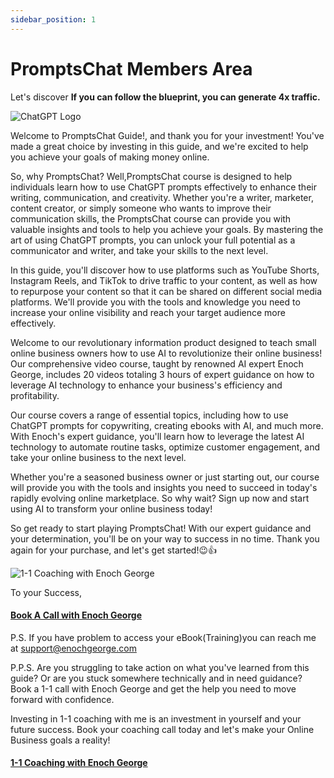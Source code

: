 ```yaml
---
sidebar_position: 1
---
```


# PromptsChat Members Area 

Let's discover **If you can follow the blueprint, you can generate 4x traffic.**

![ChatGPT Logo](https://trafficbingoassets.s3.us-east-2.amazonaws.com/CHATGPT.png)

Welcome to PromptsChat Guide!, and thank you for your investment! You've made a great choice by investing in this guide, and we're excited to help you achieve your goals of making money online.

So, why PromptsChat? Well,PromptsChat course is designed to help individuals learn how to use ChatGPT prompts effectively to enhance their writing, communication, and creativity. Whether you're a writer, marketer, content creator, or simply someone who wants to improve their communication skills, the PromptsChat course can provide you with valuable insights and tools to help you achieve your goals. By mastering the art of using ChatGPT prompts, you can unlock your full potential as a communicator and writer, and take your skills to the next level.

In this guide, you'll discover how to use platforms such as YouTube Shorts, Instagram Reels, and TikTok to drive traffic to your content, as well as how to repurpose your content so that it can be shared on different social media platforms. We'll provide you with the tools and knowledge you need to increase your online visibility and reach your target audience more effectively.

Welcome to our revolutionary information product designed to teach small online business owners how to use AI to revolutionize their online business! Our comprehensive video course, taught by renowned AI expert Enoch George, includes 20 videos totaling 3 hours of expert guidance on how to leverage AI technology to enhance your business's efficiency and profitability.

Our course covers a range of essential topics, including how to use ChatGPT prompts for copywriting, creating ebooks with AI, and much more. With Enoch's expert guidance, you'll learn how to leverage the latest AI technology to automate routine tasks, optimize customer engagement, and take your online business to the next level.

Whether you're a seasoned business owner or just starting out, our course will provide you with the tools and insights you need to succeed in today's rapidly evolving online marketplace. So why wait? Sign up now and start using AI to transform your online business today!

So get ready to start playing PromptsChat! With our expert guidance and your determination, you'll be on your way to success in no time. Thank you again for your purchase, and let's get started!😉👍

![1-1 Coaching with Enoch George](https://trafficbingoassets.s3.us-east-2.amazonaws.com/enochgeorge150x150.jpeg)

To your Success, 

#### [Book A Call with Enoch George](https://buildbusiness.online/courses/youtube-secrets/)  

P.S. If you have problem to access your eBook(Training)you can reach me at support@enochgeorge.com

P.P.S. Are you struggling to take action on what you've learned from this guide? Or are you stuck somewhere technically and in need guidance? Book a 1-1 call with Enoch George and get the help you need to move forward with confidence.

Investing in 1-1 coaching with me is an investment in yourself and your future success. Book your coaching call today and let's make your Online Business goals a reality!

#### [1-1 Coaching with Enoch George](https://buildbusiness.online/courses/youtube-secrets/)  